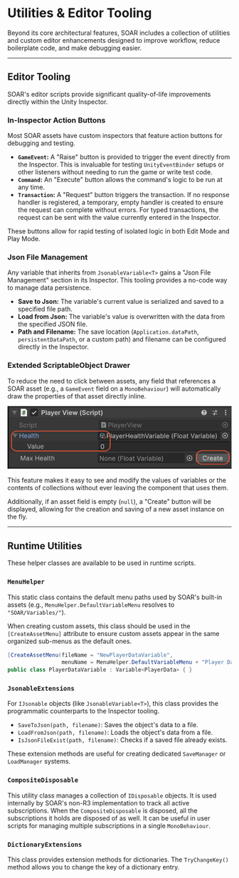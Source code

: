 
# Utilities & Editor Tooling

Beyond its core architectural features, SOAR includes a collection of utilities and custom editor enhancements designed to improve workflow, reduce boilerplate code, and make debugging easier.

---

## Editor Tooling

SOAR's editor scripts provide significant quality-of-life improvements directly within the Unity Inspector.

### In-Inspector Action Buttons

Most SOAR assets have custom inspectors that feature action buttons for debugging and testing.

*   **`GameEvent`:** A "Raise" button is provided to trigger the event directly from the Inspector. This is invaluable for testing `UnityEventBinder` setups or other listeners without needing to run the game or write test code.
*   **`Command`:** An "Execute" button allows the command's logic to be run at any time.
*   **`Transaction`:** A "Request" button triggers the transaction. If no response handler is registered, a temporary, empty handler is created to ensure the request can complete without errors. For typed transactions, the request can be sent with the value currently entered in the Inspector.

These buttons allow for rapid testing of isolated logic in both Edit Mode and Play Mode.

### Json File Management

Any variable that inherits from `JsonableVariable<T>` gains a "Json File Management" section in its Inspector. This tooling provides a no-code way to manage data persistence.

*   **Save to Json:** The variable's current value is serialized and saved to a specified file path.
*   **Load from Json:** The variable's value is overwritten with the data from the specified JSON file.
*   **Path and Filename:** The save location (`Application.dataPath`, `persistentDataPath`, or a custom path) and filename can be configured directly in the Inspector.

### Extended ScriptableObject Drawer

To reduce the need to click between assets, any field that references a SOAR asset (e.g., a `GameEvent` field on a `MonoBehaviour`) will automatically draw the properties of that asset directly inline.

![Extended ScriptableObject Drawer](../assets/images/SOAR_ExtendedScriptableObjectDrawer.png)

This feature makes it easy to see and modify the values of variables or the contents of collections without ever leaving the component that uses them.

Additionally, if an asset field is empty (`null`), a "Create" button will be displayed, allowing for the creation and saving of a new asset instance on the fly.

---

## Runtime Utilities

These helper classes are available to be used in runtime scripts.

### `MenuHelper`

This static class contains the default menu paths used by SOAR's built-in assets (e.g., `MenuHelper.DefaultVariableMenu` resolves to `"SOAR/Variables/"`).

When creating custom assets, this class should be used in the `[CreateAssetMenu]` attribute to ensure custom assets appear in the same organized sub-menus as the default ones.

```csharp
[CreateAssetMenu(fileName = "NewPlayerDataVariable", 
                 menuName = MenuHelper.DefaultVariableMenu + "Player Data")]
public class PlayerDataVariable : Variable<PlayerData> { }
```

### `JsonableExtensions`

For `IJsonable` objects (like `JsonableVariable<T>`), this class provides the programmatic counterparts to the Inspector tooling.

*   `SaveToJson(path, filename)`: Saves the object's data to a file.
*   `LoadFromJson(path, filename)`: Loads the object's data from a file.
*   `IsJsonFileExist(path, filename)`: Checks if a saved file already exists.

These extension methods are useful for creating dedicated `SaveManager` or `LoadManager` systems.

### `CompositeDisposable`

This utility class manages a collection of `IDisposable` objects. It is used internally by SOAR's non-R3 implementation to track all active subscriptions. When the `CompositeDisposable` is disposed, all the subscriptions it holds are disposed of as well. It can be useful in user scripts for managing multiple subscriptions in a single `MonoBehaviour`.

### `DictionaryExtensions`

This class provides extension methods for dictionaries. The `TryChangeKey()` method allows you to change the key of a dictionary entry.
